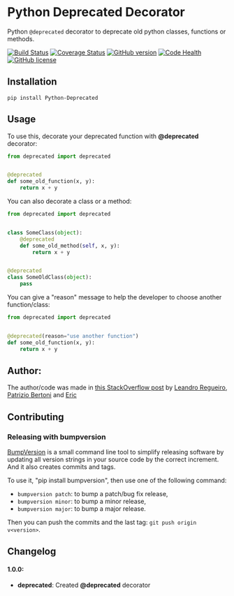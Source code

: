 # Python Deprecated Decorator

Python ``@deprecated`` decorator to deprecate old python classes, functions or methods.

[![Build Status](https://travis-ci.org/vrcmarcos/python-deprecated.svg?branch=master)](https://travis-ci.org/vrcmarcos/python-deprecated) [![Coverage Status](https://coveralls.io/repos/github/vrcmarcos/python-deprecated/badge.svg?branch=master)](https://coveralls.io/github/vrcmarcos/python-deprecated?branch=master) [![GitHub version](https://badge.fury.io/gh/vrcmarcos%2Fpython-deprecated.svg)](https://badge.fury.io/gh/vrcmarcos%2Fpython-deprecated) [![Code Health](https://landscape.io/github/vrcmarcos/python-deprecated/master/landscape.svg?style=flat)](https://landscape.io/github/vrcmarcos/python-deprecated/master) [![GitHub license](https://img.shields.io/badge/license-MIT-blue.svg)](https://raw.githubusercontent.com/vrcmarcos/python-deprecated/master/LICENSE)

## Installation

```shell
pip install Python-Deprecated
```

## Usage

To use this, decorate your deprecated function with **@deprecated** decorator:

```python
from deprecated import deprecated


@deprecated
def some_old_function(x, y):
    return x + y
```

You can also decorate a class or a method:

```python
from deprecated import deprecated


class SomeClass(object):
    @deprecated
    def some_old_method(self, x, y):
        return x + y


@deprecated
class SomeOldClass(object):
    pass
```

You can give a "reason" message to help the developer to choose another function/class:

```python
from deprecated import deprecated


@deprecated(reason="use another function")
def some_old_function(x, y):
    return x + y
```

## Author:

The author/code was made in [this StackOverflow post](http://stackoverflow.com/questions/2536307/decorators-in-the-python-standard-lib-deprecated-specifically) by [Leandro Regueiro](http://stackoverflow.com/users/1336250/leandro-regueiro), [Patrizio Bertoni](http://stackoverflow.com/users/1315480/patrizio-bertoni) and [Eric](http://stackoverflow.com/users/102441/eric)

## Contributing

### Releasing with bumpversion

[BumpVersion](https://pypi.python.org/pypi/bumpversion) is a small command line
tool to simplify releasing software by updating all version strings in your
source code by the correct increment. And it also creates commits and tags.

To use it, "pip install bumpversion", then use one of the following command:

- `bumpversion patch`: to bump a patch/bug fix release,
- `bumpversion minor`: to bump a minor release,
- `bumpversion major`: to bump a major release.

Then you can push the commits and the last tag: `git push origin v<version>`.

## Changelog

#### 1.0.0:
- **deprecated**: Created **@deprecated** decorator